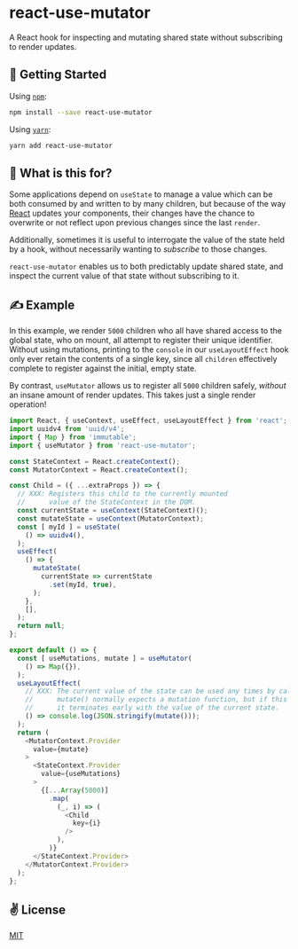 # react-use-mutator
A React hook for inspecting and mutating shared state without subscribing to render updates.

## 🚀 Getting Started

Using [`npm`]():

```bash
npm install --save react-use-mutator
```

Using [`yarn`]():

```bash
yarn add react-use-mutator
```

## 🤔 What is this for?

Some applications depend on `useState` to manage a value which can be both consumed by and written to by many children, but because of the way [React]() updates your components, their changes have the chance to overwrite or not reflect upon previous changes since the last `render`.

Additionally, sometimes it is useful to interrogate the value of the state held by a hook, without necessarily wanting to _subscribe_ to those changes.

`react-use-mutator` enables us to both predictably update shared state, and inspect the current value of that state without subscribing to it.

## ✍️ Example

In this example, we render `5000` children who all have shared access to the global state, who on mount, all attempt to register their unique identifier. Without using mutations, printing to the `console` in our `useLayoutEffect` hook only ever retain the contents of a single key, since all `children` effectively complete to register against the initial, empty state.

By contrast, `useMutator` allows us to register all `5000` children safely, _without_ an insane amount of render updates. This takes just a single render operation!

```javascript
import React, { useContext, useEffect, useLayoutEffect } from 'react';
import uuidv4 from 'uuid/v4';
import { Map } from 'immutable';
import { useMutator } from 'react-use-mutator';

const StateContext = React.createContext();
const MutatorContext = React.createContext();

const Child = ({ ...extraProps }) => {
  // XXX: Registers this child to the currently mounted
  //      value of the StateContext in the DOM.
  const currentState = useContext(StateContext)();
  const mutateState = useContext(MutatorContext);
  const [ myId ] = useState(
    () => uuidv4(),
  );
  useEffect(
    () => {
      mutateState(
        currentState => currentState
          .set(myId, true),
      );
    },
    [],
  );
  return null;
};

export default () => {
  const [ useMutations, mutate ] = useMutator(
    () => Map({}),
  );
  useLayoutEffect(
    // XXX: The current value of the state can be used any times by calling mutate().
    //      mutate() normally expects a mutation function, but if this is not provided,
    //      it terminates early with the value of the current state.
    () => console.log(JSON.stringify(mutate()));
  );
  return (
    <MutatorContext.Provider
      value={mutate}
    >
      <StateContext.Provider
        value={useMutations}
      >
        {[...Array(5000)]   
          .map(
            (_, i) => (
              <Child
                key={i}
              />
            ),
          )}
      </StateContext.Provider>
    </MutatorContext.Provider>
  );
};

```

## ✌️ License
[MIT](https://opensource.org/licenses/MIT)
